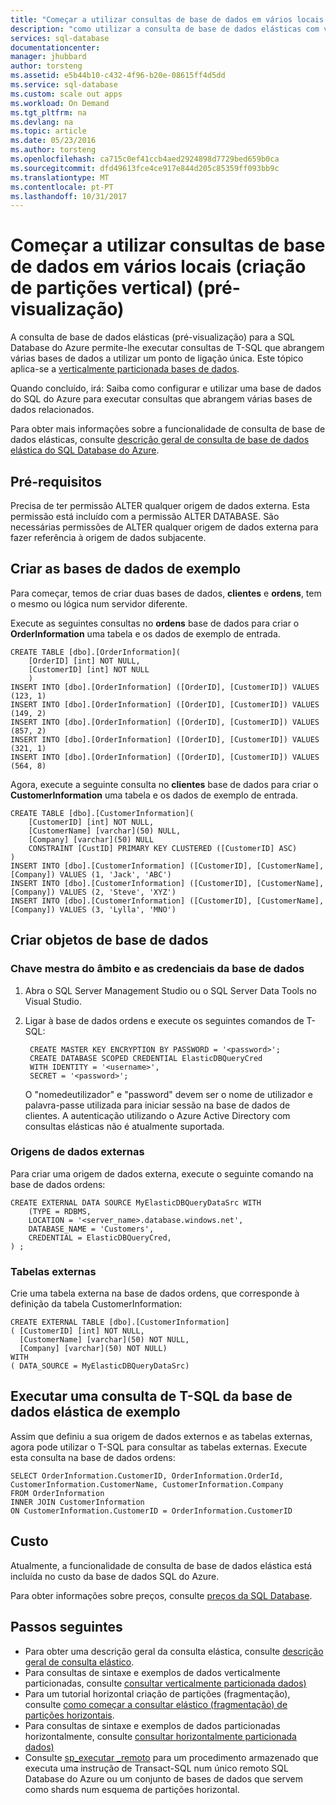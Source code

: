 ```yaml
---
title: "Começar a utilizar consultas de base de dados em vários locais (criação de partições vertical) | Microsoft Docs"
description: "como utilizar a consulta de base de dados elásticas com verticalmente particionada bases de dados"
services: sql-database
documentationcenter: 
manager: jhubbard
author: torsteng
ms.assetid: e5b44b10-c432-4f96-b20e-08615ff4d5dd
ms.service: sql-database
ms.custom: scale out apps
ms.workload: On Demand
ms.tgt_pltfrm: na
ms.devlang: na
ms.topic: article
ms.date: 05/23/2016
ms.author: torsteng
ms.openlocfilehash: ca715c0ef41ccb4aed2924898d7729bed659b0ca
ms.sourcegitcommit: dfd49613fce4ce917e844d205c85359ff093bb9c
ms.translationtype: MT
ms.contentlocale: pt-PT
ms.lasthandoff: 10/31/2017
---
```

# <a name="get-started-with-cross-database-queries-vertical-partitioning-preview"></a>Começar a utilizar consultas de base de dados em vários locais (criação de partições vertical) (pré-visualização)
A consulta de base de dados elásticas (pré-visualização) para a SQL Database do Azure permite-lhe executar consultas de T-SQL que abrangem várias bases de dados a utilizar um ponto de ligação única. Este tópico aplica-se a [verticalmente particionada bases de dados](sql-database-elastic-query-vertical-partitioning.md).  

Quando concluído, irá: Saiba como configurar e utilizar uma base de dados do SQL do Azure para executar consultas que abrangem várias bases de dados relacionados. 

Para obter mais informações sobre a funcionalidade de consulta de base de dados elásticas, consulte [descrição geral de consulta de base de dados elástica do SQL Database do Azure](sql-database-elastic-query-overview.md). 

## <a name="prerequisites"></a>Pré-requisitos

Precisa de ter permissão ALTER qualquer origem de dados externa. Esta permissão está incluído com a permissão ALTER DATABASE. São necessárias permissões de ALTER qualquer origem de dados externa para fazer referência à origem de dados subjacente.

## <a name="create-the-sample-databases"></a>Criar as bases de dados de exemplo
Para começar, temos de criar duas bases de dados, **clientes** e **ordens**, tem o mesmo ou lógica num servidor diferente.   

Execute as seguintes consultas no **ordens** base de dados para criar o **OrderInformation** uma tabela e os dados de exemplo de entrada. 

    CREATE TABLE [dbo].[OrderInformation]( 
        [OrderID] [int] NOT NULL, 
        [CustomerID] [int] NOT NULL 
        ) 
    INSERT INTO [dbo].[OrderInformation] ([OrderID], [CustomerID]) VALUES (123, 1) 
    INSERT INTO [dbo].[OrderInformation] ([OrderID], [CustomerID]) VALUES (149, 2) 
    INSERT INTO [dbo].[OrderInformation] ([OrderID], [CustomerID]) VALUES (857, 2) 
    INSERT INTO [dbo].[OrderInformation] ([OrderID], [CustomerID]) VALUES (321, 1) 
    INSERT INTO [dbo].[OrderInformation] ([OrderID], [CustomerID]) VALUES (564, 8) 

Agora, execute a seguinte consulta no **clientes** base de dados para criar o **CustomerInformation** uma tabela e os dados de exemplo de entrada. 

    CREATE TABLE [dbo].[CustomerInformation]( 
        [CustomerID] [int] NOT NULL, 
        [CustomerName] [varchar](50) NULL, 
        [Company] [varchar](50) NULL 
        CONSTRAINT [CustID] PRIMARY KEY CLUSTERED ([CustomerID] ASC) 
    ) 
    INSERT INTO [dbo].[CustomerInformation] ([CustomerID], [CustomerName], [Company]) VALUES (1, 'Jack', 'ABC') 
    INSERT INTO [dbo].[CustomerInformation] ([CustomerID], [CustomerName], [Company]) VALUES (2, 'Steve', 'XYZ') 
    INSERT INTO [dbo].[CustomerInformation] ([CustomerID], [CustomerName], [Company]) VALUES (3, 'Lylla', 'MNO') 

## <a name="create-database-objects"></a>Criar objetos de base de dados
### <a name="database-scoped-master-key-and-credentials"></a>Chave mestra do âmbito e as credenciais da base de dados
1. Abra o SQL Server Management Studio ou o SQL Server Data Tools no Visual Studio.
2. Ligar à base de dados ordens e execute os seguintes comandos de T-SQL:
   
        CREATE MASTER KEY ENCRYPTION BY PASSWORD = '<password>'; 
        CREATE DATABASE SCOPED CREDENTIAL ElasticDBQueryCred 
        WITH IDENTITY = '<username>', 
        SECRET = '<password>';  
   
    O "nomedeutilizador" e "password" devem ser o nome de utilizador e palavra-passe utilizada para iniciar sessão na base de dados de clientes.
    A autenticação utilizando o Azure Active Directory com consultas elásticas não é atualmente suportada.

### <a name="external-data-sources"></a>Origens de dados externas
Para criar uma origem de dados externa, execute o seguinte comando na base de dados ordens: 

    CREATE EXTERNAL DATA SOURCE MyElasticDBQueryDataSrc WITH 
        (TYPE = RDBMS, 
        LOCATION = '<server_name>.database.windows.net', 
        DATABASE_NAME = 'Customers', 
        CREDENTIAL = ElasticDBQueryCred, 
    ) ;

### <a name="external-tables"></a>Tabelas externas
Crie uma tabela externa na base de dados ordens, que corresponde à definição da tabela CustomerInformation:

    CREATE EXTERNAL TABLE [dbo].[CustomerInformation] 
    ( [CustomerID] [int] NOT NULL, 
      [CustomerName] [varchar](50) NOT NULL, 
      [Company] [varchar](50) NOT NULL) 
    WITH 
    ( DATA_SOURCE = MyElasticDBQueryDataSrc) 

## <a name="execute-a-sample-elastic-database-t-sql-query"></a>Executar uma consulta de T-SQL da base de dados elástica de exemplo
Assim que definiu a sua origem de dados externos e as tabelas externas, agora pode utilizar o T-SQL para consultar as tabelas externas. Execute esta consulta na base de dados ordens: 

    SELECT OrderInformation.CustomerID, OrderInformation.OrderId, CustomerInformation.CustomerName, CustomerInformation.Company 
    FROM OrderInformation 
    INNER JOIN CustomerInformation 
    ON CustomerInformation.CustomerID = OrderInformation.CustomerID 

## <a name="cost"></a>Custo
Atualmente, a funcionalidade de consulta de base de dados elástica está incluída no custo da base de dados SQL do Azure.  

Para obter informações sobre preços, consulte [preços da SQL Database](https://azure.microsoft.com/pricing/details/sql-database). 

## <a name="next-steps"></a>Passos seguintes

* Para obter uma descrição geral da consulta elástica, consulte [descrição geral de consulta elástico](sql-database-elastic-query-overview.md).
* Para consultas de sintaxe e exemplos de dados verticalmente particionadas, consulte [consultar verticalmente particionada dados)](sql-database-elastic-query-vertical-partitioning.md)
* Para um tutorial horizontal criação de partições (fragmentação), consulte [como começar a consultar elástico (fragmentação) de partições horizontais](sql-database-elastic-query-getting-started.md).
* Para consultas de sintaxe e exemplos de dados particionadas horizontalmente, consulte [consultar horizontalmente particionada dados)](sql-database-elastic-query-horizontal-partitioning.md)
* Consulte [sp\_executar \_remoto](https://msdn.microsoft.com/library/mt703714) para um procedimento armazenado que executa uma instrução de Transact-SQL num único remoto SQL Database do Azure ou um conjunto de bases de dados que servem como shards num esquema de partições horizontal.
